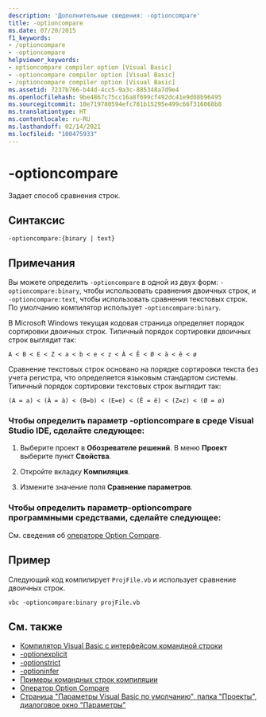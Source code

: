 ```yaml
---
description: 'Дополнительные сведения: -optioncompare'
title: -optioncompare
ms.date: 07/20/2015
f1_keywords:
- /optioncompare
- -optioncompare
helpviewer_keywords:
- optioncompare compiler option [Visual Basic]
- -optioncompare compiler option [Visual Basic]
- /optioncompare compiler option [Visual Basic]
ms.assetid: 7237b766-b44d-4cc5-9a3c-885348a7d9e4
ms.openlocfilehash: 9be4867c75cc16a8f699cf492dc41e9d08b96495
ms.sourcegitcommit: 10e719780594efc781b15295e499c66f316068b8
ms.translationtype: HT
ms.contentlocale: ru-RU
ms.lasthandoff: 02/14/2021
ms.locfileid: "100475933"
---
```

# <a name="-optioncompare"></a>-optioncompare

Задает способ сравнения строк.

## <a name="syntax"></a>Синтаксис

```console
-optioncompare:{binary | text}
```

## <a name="remarks"></a>Примечания

Вы можете определить `-optioncompare` в одной из двух форм: `-optioncompare:binary`, чтобы использовать сравнения двоичных строк, и `-optioncompare:text`, чтобы использовать сравнения текстовых строк. По умолчанию компилятор использует `-optioncompare:binary`.

В Microsoft Windows текущая кодовая страница определяет порядок сортировки двоичных строк. Типичный порядок сортировки двоичных строк выглядит так:

`A < B < E < Z < a < b < e < z < À < Ê < Ø < à < ê < ø`

Сравнение текстовых строк основано на порядке сортировки текста без учета регистра, что определяется языковым стандартом системы. Типичный порядок сортировки текстовых строк выглядит так:

`(A = a) < (À = à) < (B=b) < (E=e) < (Ê = ê) < (Z=z) < (Ø = ø)`

### <a name="to-set--optioncompare-in-the-visual-studio-ide"></a>Чтобы определить параметр -optioncompare в среде Visual Studio IDE, сделайте следующее:

1. Выберите проект в **Обозревателе решений**. В меню **Проект** выберите пункт **Свойства**.

2. Откройте вкладку **Компиляция**.

3. Измените значение поля **Сравнение параметров**.

### <a name="to-set--optioncompare-programmatically"></a>Чтобы определить параметр-optioncompare программными средствами, сделайте следующее:

См. сведения об [операторе Option Compare](../../language-reference/statements/option-compare-statement.md).

## <a name="example"></a>Пример

Следующий код компилирует `ProjFile.vb` и использует сравнение двоичных строк.

```console
vbc -optioncompare:binary projFile.vb
```

## <a name="see-also"></a>См. также

- [Компилятор Visual Basic с интерфейсом командной строки](index.md)
- [-optionexplicit](optionexplicit.md)
- [-optionstrict](optionstrict.md)
- [-optioninfer](optioninfer.md)
- [Примеры командных строк компиляции](sample-compilation-command-lines.md)
- [Оператор Option Compare](../../language-reference/statements/option-compare-statement.md)
- [Страница "Параметры Visual Basic по умолчанию", папка "Проекты", диалоговое окно "Параметры"](/visualstudio/ide/reference/visual-basic-defaults-projects-options-dialog-box)
